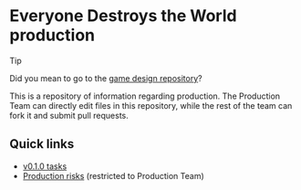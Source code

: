 # Everyone Destroys the World production
> [!TIP]
> Did you mean to go to the [game design repository](https://github.com/EveryoneDestroysTheWorld/design)? 

This is a repository of information regarding production. The Production Team can directly edit files in this repository, while the rest of the team can fork it and submit pull requests.

## Quick links
* [v0.1.0 tasks](https://github.com/orgs/EveryoneDestroysTheWorld/projects/1)
* [Production risks](https://github.com/EveryoneDestroysTheWorld/production-risks) (restricted to Production Team)
